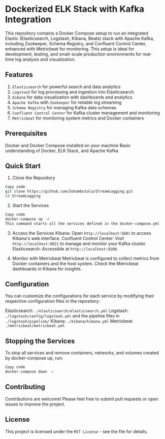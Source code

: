 # Dockerized ELK Stack with Kafka Integration
This repository contains a Docker Compose setup to run an integrated Elastic (Elasticsearch, Logstash, Kibana, Beats) stack with Apache Kafka, including Zookeeper, Schema Registry, and Confluent Control Center, enhanced with Metricbeat for monitoring. This setup is ideal for development, testing, and small-scale production environments for real-time log analysis and visualization.

## Features
1. `Elasticsearch` for powerful search and data analytics
2. `Logstash` for log processing and ingestion into Elasticsearch
3. `Kibana` for data visualization with dashboards and analytics
4. `Apache Kafka` with `Zookeeper` for reliable log streaming
5. `Schema Registry` for managing Kafka data schemas
6. `Confluent Control Center` for Kafka cluster management and monitoring
7. `Metricbeat` for monitoring system metrics and Docker containers

## Prerequisites
Docker and Docker Compose installed on your machine
Basic understanding of Docker, ELK Stack, and Apache Kafka

## Quick Start
1. Clone the Repository
```bash
Copy code
git clone https://github.com/Sohambutala/StreamLogging.git
cd StreamLogging
```
2. Start the Services
```bash
Copy code
docker-compose up -d
This command starts all the services defined in the docker-compose.yml file in detached mode.
```

3. Access the Services
Kibana: Open `http://localhost:5601` to access Kibana's web interface.
Confluent Control Center: Visit `http://localhost:9021` to manage and monitor your Kafka cluster.
Elasticsearch: Accessible at `http://localhost:9200`.

4. Monitor with Metricbeat
Metricbeat is configured to collect metrics from Docker containers and the host system. Check the Metricbeat dashboards in Kibana for insights.

## Configuration
You can customize the configurations for each service by modifying their respective configuration files in the repository:

Elasticsearch: `./elasticsearch/elasticsearch.yml`
Logstash: `./logstash/config/logstash.yml` and the pipeline files in `./logstash/pipeline/`
Kibana: `./kibana/kibana.yml`
Metricbeat: `./metricbeat/metricbeat.yml`

## Stopping the Services
To stop all services and remove containers, networks, and volumes created by docker-compose up, run:
```bash
Copy code
docker-compose down -v
```
## Contributing
Contributions are welcome! Please feel free to submit pull requests or open issues to improve the project.

## License
This project is licensed under the `MIT License` - see the file for details.

